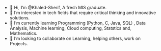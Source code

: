- 👋 Hi, I’m @Khaled-Sherif, A fresh MIS graduate.
- 👀 I’m interested in tech fields that require critical thinking and innovative solutions.
- 🌱 I’m currently learning Programming (Python, C, Java, SQL) , Data Analysis, Machine learning, Cloud computing, Statstics and, Mathematics.
- 💞️ I’m looking to collaborate on Learning, helping others, work on Projects.

<!---
Khaled-Sherif/Khaled-Sherif is a ✨ special ✨ repository because its `README.md` (this file) appears on your GitHub profile.
You can click the Preview link to take a look at your changes.
--->
